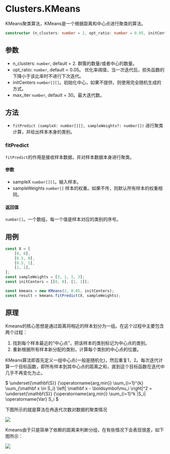 # Clusters.KMeans

KMeans聚类算法，KMeans是一个根据距离和中心点进行聚类的算法。

```ts
constructor (n_clusters: number = 2, opt_ratio: number = 0.05, initCenters?: number[][], max_iter: number = 30)
```

## 参数
+ n_clusters: `number`, default = 2. 群簇的数量/或者中心的数量。
+ opt_ratio: `number`, default = 0.05。 优化率阈值，当一次迭代后，损失函数的下降小于该比率时不进行下次迭代。
+ initCenters `number[][]`。初始化中心，如果不提供，则使用完全随机生成的方式。
+ max_iter `number`, default = 30。最大迭代数。

## 方法
+ `fitPredict (sampleX: number[][], sampleWeights?: number[])` 进行聚类计算，并给出样本本身的类别。

### fitPredict

`fitPredict`的作用是接收样本数据，并对样本数据本身进行聚类。

#### 参数
+ sampleX `number[][]`。输入样本。
+ sampleWeights `number[]` 样本的权重。如果不传，则默认所有样本的权重相同。

#### 返回值
`number[]`。一个数组，每一个值是样本对应的类别的序号。

## 用例
```js
const X = [
    [0, 0],
    [0.5, 0],
    [0.5, 1],
    [1, 1],
];
const sampleWeights = [3, 1, 1, 3];
const initCenters = [[0, 0], [1, 1]];

const kmeans = new KMeans(2, 0.05, initCenters);
const result = kmeans.fitPredict(X, sampleWeights);
```

## 原理
Kmeans的核心思想是通过距离将相近的样本划分为一组。在这个过程中主要包含两个过程：
1. 找到每个样本最近的“中心点”，把该样本的类别标记为中心点的类别。
2. 重新根据所有样本新分配的类别，计算每个类别的中心点的位置。

KMeans算法即首先定义一组中心点(一般是随机化)，然后重复1，2。每次迭代计算一个目标函数，即所有样本到其中心点的距离之和，直到这个目标函数在迭代中几乎不再变化为止。

$ \underset{\mathbf{S}} {\operatorname{arg\,min}} \sum_{i=1}^{k} \sum_{\mathbf x \in S_i} \left\| \mathbf x - \boldsymbol\mu_i \right\|^2 = \underset{\mathbf{S}} {\operatorname{arg\,min}}  \sum_{i=1}^k |S_i| \operatorname{Var} S_i $

下图所示的就是算法在冉迭代次数对数据的聚类情况

![](https://ch-resources.oss-cn-shanghai.aliyuncs.com/kanaries-ml/kmeans-example.svg)

Kmeans由于只是简单了依赖的距离来判断分组，在有些情况下会表现很差，如下图所示：

![](https://ch-resources.oss-cn-shanghai.aliyuncs.com/kanaries-ml/kmeans-bad-example.svg)
